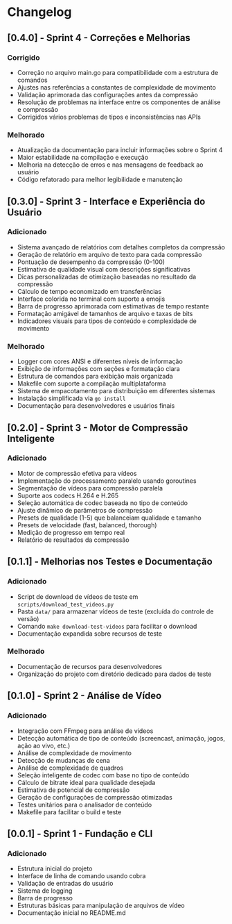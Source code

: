 # Changelog

## [0.4.0] - Sprint 4 - Correções e Melhorias

### Corrigido
- Correção no arquivo main.go para compatibilidade com a estrutura de comandos
- Ajustes nas referências a constantes de complexidade de movimento
- Validação aprimorada das configurações antes da compressão
- Resolução de problemas na interface entre os componentes de análise e compressão
- Corrigidos vários problemas de tipos e inconsistências nas APIs

### Melhorado
- Atualização da documentação para incluir informações sobre o Sprint 4
- Maior estabilidade na compilação e execução
- Melhoria na detecção de erros e nas mensagens de feedback ao usuário
- Código refatorado para melhor legibilidade e manutenção

## [0.3.0] - Sprint 3 - Interface e Experiência do Usuário

### Adicionado
- Sistema avançado de relatórios com detalhes completos da compressão
- Geração de relatório em arquivo de texto para cada compressão
- Pontuação de desempenho da compressão (0-100)
- Estimativa de qualidade visual com descrições significativas
- Dicas personalizadas de otimização baseadas no resultado da compressão
- Cálculo de tempo economizado em transferências
- Interface colorida no terminal com suporte a emojis
- Barra de progresso aprimorada com estimativas de tempo restante
- Formatação amigável de tamanhos de arquivo e taxas de bits
- Indicadores visuais para tipos de conteúdo e complexidade de movimento

### Melhorado
- Logger com cores ANSI e diferentes níveis de informação
- Exibição de informações com seções e formatação clara
- Estrutura de comandos para exibição mais organizada
- Makefile com suporte a compilação multiplataforma
- Sistema de empacotamento para distribuição em diferentes sistemas
- Instalação simplificada via `go install`
- Documentação para desenvolvedores e usuários finais

## [0.2.0] - Sprint 3 - Motor de Compressão Inteligente

### Adicionado
- Motor de compressão efetiva para vídeos
- Implementação do processamento paralelo usando goroutines
- Segmentação de vídeos para compressão paralela
- Suporte aos codecs H.264 e H.265
- Seleção automática de codec baseada no tipo de conteúdo
- Ajuste dinâmico de parâmetros de compressão
- Presets de qualidade (1-5) que balanceiam qualidade e tamanho
- Presets de velocidade (fast, balanced, thorough)
- Medição de progresso em tempo real
- Relatório de resultados da compressão

## [0.1.1] - Melhorias nos Testes e Documentação

### Adicionado
- Script de download de vídeos de teste em `scripts/download_test_videos.py`
- Pasta `data/` para armazenar vídeos de teste (excluída do controle de versão)
- Comando `make download-test-videos` para facilitar o download
- Documentação expandida sobre recursos de teste

### Melhorado
- Documentação de recursos para desenvolvedores
- Organização do projeto com diretório dedicado para dados de teste

## [0.1.0] - Sprint 2 - Análise de Vídeo

### Adicionado
- Integração com FFmpeg para análise de vídeos
- Detecção automática de tipo de conteúdo (screencast, animação, jogos, ação ao vivo, etc.)
- Análise de complexidade de movimento
- Detecção de mudanças de cena
- Análise de complexidade de quadros
- Seleção inteligente de codec com base no tipo de conteúdo
- Cálculo de bitrate ideal para qualidade desejada
- Estimativa de potencial de compressão
- Geração de configurações de compressão otimizadas
- Testes unitários para o analisador de conteúdo
- Makefile para facilitar o build e teste

## [0.0.1] - Sprint 1 - Fundação e CLI

### Adicionado
- Estrutura inicial do projeto
- Interface de linha de comando usando cobra
- Validação de entradas do usuário
- Sistema de logging
- Barra de progresso
- Estruturas básicas para manipulação de arquivos de vídeo
- Documentação inicial no README.md 